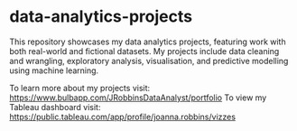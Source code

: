 # data-analytics-projects
This repository showcases my data analytics projects, featuring work with both real-world and fictional datasets.  My projects include data cleaning and wrangling, exploratory analysis, visualisation, and predictive modelling using machine learning.

To learn more about my projects visit: https://www.bulbapp.com/JRobbinsDataAnalyst/portfolio
To view my Tableau dashboard visit: https://public.tableau.com/app/profile/joanna.robbins/vizzes

